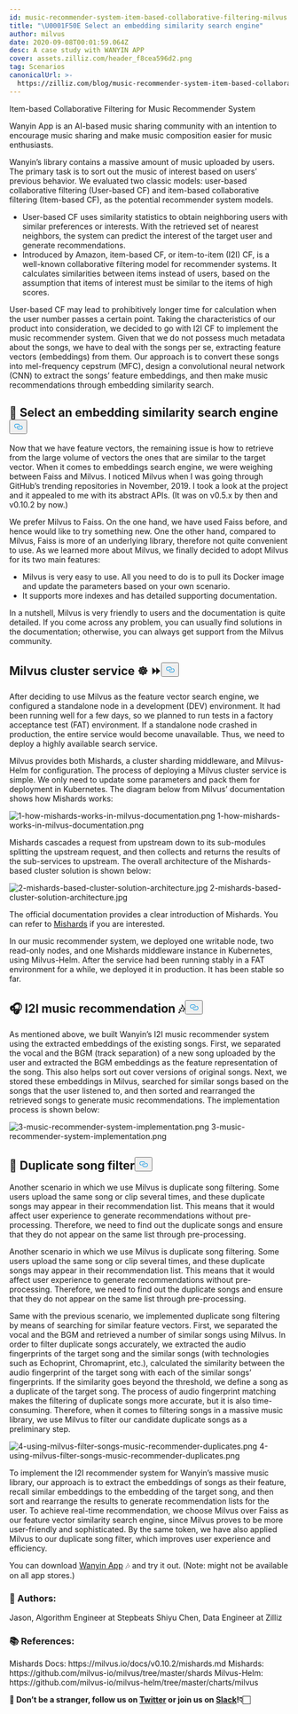 ```yaml
---
id: music-recommender-system-item-based-collaborative-filtering-milvus.md
title: "\U0001F50E Select an embedding similarity search engine"
author: milvus
date: 2020-09-08T00:01:59.064Z
desc: A case study with WANYIN APP
cover: assets.zilliz.com/header_f8cea596d2.png
tag: Scenarios
canonicalUrl: >-
  https://zilliz.com/blog/music-recommender-system-item-based-collaborative-filtering-milvus
---
```

<custom-h1>Item-based Collaborative Filtering for Music Recommender System</custom-h1><p>Wanyin App is an AI-based music sharing community with an intention to encourage music sharing and make music composition easier for music enthusiasts.</p>
<p>Wanyin’s library contains a massive amount of music uploaded by users. The primary task is to sort out the music of interest based on users’ previous behavior. We evaluated two classic models: user-based collaborative filtering (User-based CF) and item-based collaborative filtering (Item-based CF), as the potential recommender system models.</p>
<ul>
<li>User-based CF uses similarity statistics to obtain neighboring users with similar preferences or interests. With the retrieved set of nearest neighbors, the system can predict the interest of the target user and generate recommendations.</li>
<li>Introduced by Amazon, item-based CF, or item-to-item (I2I) CF, is a well-known collaborative filtering model for recommender systems. It calculates similarities between items instead of users, based on the assumption that items of interest must be similar to the items of high scores.</li>
</ul>
<p>User-based CF may lead to prohibitively longer time for calculation when the user number passes a certain point. Taking the characteristics of our product into consideration, we decided to go with I2I CF to implement the music recommender system. Given that we do not possess much metadata about the songs, we have to deal with the songs per se, extracting feature vectors (embeddings) from them. Our approach is to convert these songs into mel-frequency cepstrum (MFC), design a convolutional neural network (CNN) to extract the songs’ feature embeddings, and then make music recommendations through embedding similarity search.</p>
<h2 id="🔎-Select-an-embedding-similarity-search-engine" class="common-anchor-header">🔎 Select an embedding similarity search engine<button data-href="#🔎-Select-an-embedding-similarity-search-engine" class="anchor-icon" translate="no">
      <svg translate="no"
        aria-hidden="true"
        focusable="false"
        height="20"
        version="1.1"
        viewBox="0 0 16 16"
        width="16"
      >
        <path
          fill="#0092E4"
          fill-rule="evenodd"
          d="M4 9h1v1H4c-1.5 0-3-1.69-3-3.5S2.55 3 4 3h4c1.45 0 3 1.69 3 3.5 0 1.41-.91 2.72-2 3.25V8.59c.58-.45 1-1.27 1-2.09C10 5.22 8.98 4 8 4H4c-.98 0-2 1.22-2 2.5S3 9 4 9zm9-3h-1v1h1c1 0 2 1.22 2 2.5S13.98 12 13 12H9c-.98 0-2-1.22-2-2.5 0-.83.42-1.64 1-2.09V6.25c-1.09.53-2 1.84-2 3.25C6 11.31 7.55 13 9 13h4c1.45 0 3-1.69 3-3.5S14.5 6 13 6z"
        ></path>
      </svg>
    </button></h2><p>Now that we have feature vectors, the remaining issue is how to retrieve from the large volume of vectors the ones that are similar to the target vector. When it comes to embeddings search engine, we were weighing between Faiss and Milvus. I noticed Milvus when I was going through GitHub’s trending repositories in November, 2019. I took a look at the project and it appealed to me with its abstract APIs. (It was on v0.5.x by then and v0.10.2 by now.)</p>
<p>We prefer Milvus to Faiss. On the one hand, we have used Faiss before, and hence would like to try something new. One the other hand, compared to Milvus, Faiss is more of an underlying library, therefore not quite convenient to use. As we learned more about Milvus, we finally decided to adopt Milvus for its two main features:</p>
<ul>
<li>Milvus is very easy to use. All you need to do is to pull its Docker image and update the parameters based on your own scenario.</li>
<li>It supports more indexes and has detailed supporting documentation.</li>
</ul>
<p>In a nutshell, Milvus is very friendly to users and the documentation is quite detailed. If you come across any problem, you can usually find solutions in the documentation; otherwise, you can always get support from the Milvus community.</p>
<h2 id="Milvus-cluster-service-☸️-⏩" class="common-anchor-header">Milvus cluster service ☸️ ⏩<button data-href="#Milvus-cluster-service-☸️-⏩" class="anchor-icon" translate="no">
      <svg translate="no"
        aria-hidden="true"
        focusable="false"
        height="20"
        version="1.1"
        viewBox="0 0 16 16"
        width="16"
      >
        <path
          fill="#0092E4"
          fill-rule="evenodd"
          d="M4 9h1v1H4c-1.5 0-3-1.69-3-3.5S2.55 3 4 3h4c1.45 0 3 1.69 3 3.5 0 1.41-.91 2.72-2 3.25V8.59c.58-.45 1-1.27 1-2.09C10 5.22 8.98 4 8 4H4c-.98 0-2 1.22-2 2.5S3 9 4 9zm9-3h-1v1h1c1 0 2 1.22 2 2.5S13.98 12 13 12H9c-.98 0-2-1.22-2-2.5 0-.83.42-1.64 1-2.09V6.25c-1.09.53-2 1.84-2 3.25C6 11.31 7.55 13 9 13h4c1.45 0 3-1.69 3-3.5S14.5 6 13 6z"
        ></path>
      </svg>
    </button></h2><p>After deciding to use Milvus as the feature vector search engine, we configured a standalone node in a development (DEV) environment. It had been running well for a few days, so we planned to run tests in a factory acceptance test (FAT) environment. If a standalone node crashed in production, the entire service would become unavailable. Thus, we need to deploy a highly available search service.</p>
<p>Milvus provides both Mishards, a cluster sharding middleware, and Milvus-Helm for configuration. The process of deploying a Milvus cluster service is simple. We only need to update some parameters and pack them for deployment in Kubernetes. The diagram below from Milvus’ documentation shows how Mishards works:</p>
<p>
  <span class="img-wrapper">
    <img translate="no" src="https://assets.zilliz.com/1_how_mishards_works_in_milvus_documentation_43a73076bf.png" alt="1-how-mishards-works-in-milvus-documentation.png" class="doc-image" id="1-how-mishards-works-in-milvus-documentation.png" />
    <span>1-how-mishards-works-in-milvus-documentation.png</span>
  </span>
</p>
<p>Mishards cascades a request from upstream down to its sub-modules splitting the upstream request, and then collects and returns the results of the sub-services to upstream. The overall architecture of the Mishards-based cluster solution is shown below:</p>
<p>
  <span class="img-wrapper">
    <img translate="no" src="https://assets.zilliz.com/2_mishards_based_cluster_solution_architecture_3ad89cf269.jpg" alt="2-mishards-based-cluster-solution-architecture.jpg" class="doc-image" id="2-mishards-based-cluster-solution-architecture.jpg" />
    <span>2-mishards-based-cluster-solution-architecture.jpg</span>
  </span>
</p>
<p>The official documentation provides a clear introduction of Mishards. You can refer to <a href="https://milvus.io/cn/docs/v0.10.2/mishards.md">Mishards</a> if you are interested.</p>
<p>In our music recommender system, we deployed one writable node, two read-only nodes, and one Mishards middleware instance in Kubernetes, using Milvus-Helm. After the service had been running stably in a FAT environment for a while, we deployed it in production. It has been stable so far.</p>
<h2 id="🎧-I2I-music-recommendation-🎶" class="common-anchor-header">🎧 I2I music recommendation 🎶<button data-href="#🎧-I2I-music-recommendation-🎶" class="anchor-icon" translate="no">
      <svg translate="no"
        aria-hidden="true"
        focusable="false"
        height="20"
        version="1.1"
        viewBox="0 0 16 16"
        width="16"
      >
        <path
          fill="#0092E4"
          fill-rule="evenodd"
          d="M4 9h1v1H4c-1.5 0-3-1.69-3-3.5S2.55 3 4 3h4c1.45 0 3 1.69 3 3.5 0 1.41-.91 2.72-2 3.25V8.59c.58-.45 1-1.27 1-2.09C10 5.22 8.98 4 8 4H4c-.98 0-2 1.22-2 2.5S3 9 4 9zm9-3h-1v1h1c1 0 2 1.22 2 2.5S13.98 12 13 12H9c-.98 0-2-1.22-2-2.5 0-.83.42-1.64 1-2.09V6.25c-1.09.53-2 1.84-2 3.25C6 11.31 7.55 13 9 13h4c1.45 0 3-1.69 3-3.5S14.5 6 13 6z"
        ></path>
      </svg>
    </button></h2><p>As mentioned above, we built Wanyin’s I2I music recommender system using the extracted embeddings of the existing songs. First, we separated the vocal and the BGM (track separation) of a new song uploaded by the user and extracted the BGM embeddings as the feature representation of the song. This also helps sort out cover versions of original songs. Next, we stored these embeddings in Milvus, searched for similar songs based on the songs that the user listened to, and then sorted and rearranged the retrieved songs to generate music recommendations. The implementation process is shown below:</p>
<p>
  <span class="img-wrapper">
    <img translate="no" src="https://assets.zilliz.com/3_music_recommender_system_implementation_c52a333eb8.png" alt="3-music-recommender-system-implementation.png" class="doc-image" id="3-music-recommender-system-implementation.png" />
    <span>3-music-recommender-system-implementation.png</span>
  </span>
</p>
<h2 id="🚫-Duplicate-song-filter" class="common-anchor-header">🚫 Duplicate song filter<button data-href="#🚫-Duplicate-song-filter" class="anchor-icon" translate="no">
      <svg translate="no"
        aria-hidden="true"
        focusable="false"
        height="20"
        version="1.1"
        viewBox="0 0 16 16"
        width="16"
      >
        <path
          fill="#0092E4"
          fill-rule="evenodd"
          d="M4 9h1v1H4c-1.5 0-3-1.69-3-3.5S2.55 3 4 3h4c1.45 0 3 1.69 3 3.5 0 1.41-.91 2.72-2 3.25V8.59c.58-.45 1-1.27 1-2.09C10 5.22 8.98 4 8 4H4c-.98 0-2 1.22-2 2.5S3 9 4 9zm9-3h-1v1h1c1 0 2 1.22 2 2.5S13.98 12 13 12H9c-.98 0-2-1.22-2-2.5 0-.83.42-1.64 1-2.09V6.25c-1.09.53-2 1.84-2 3.25C6 11.31 7.55 13 9 13h4c1.45 0 3-1.69 3-3.5S14.5 6 13 6z"
        ></path>
      </svg>
    </button></h2><p>Another scenario in which we use Milvus is duplicate song filtering. Some users upload the same song or clip several times, and these duplicate songs may appear in their recommendation list. This means that it would affect user experience to generate recommendations without pre-processing. Therefore, we need to find out the duplicate songs and ensure that they do not appear on the same list through pre-processing.</p>
<p>Another scenario in which we use Milvus is duplicate song filtering. Some users upload the same song or clip several times, and these duplicate songs may appear in their recommendation list. This means that it would affect user experience to generate recommendations without pre-processing. Therefore, we need to find out the duplicate songs and ensure that they do not appear on the same list through pre-processing.</p>
<p>Same with the previous scenario, we implemented duplicate song filtering by means of searching for similar feature vectors. First, we separated the vocal and the BGM and retrieved a number of similar songs using Milvus. In order to filter duplicate songs accurately, we extracted the audio fingerprints of the target song and the similar songs (with technologies such as Echoprint, Chromaprint, etc.), calculated the similarity between the audio fingerprint of the target song with each of the similar songs’ fingerprints. If the similarity goes beyond the threshold, we define a song as a duplicate of the target song. The process of audio fingerprint matching makes the filtering of duplicate songs more accurate, but it is also time-consuming. Therefore, when it comes to filtering songs in a massive music library, we use Milvus to filter our candidate duplicate songs as a preliminary step.</p>
<p>
  <span class="img-wrapper">
    <img translate="no" src="https://assets.zilliz.com/4_using_milvus_filter_songs_music_recommender_duplicates_0ff68d3e67.png" alt="4-using-milvus-filter-songs-music-recommender-duplicates.png" class="doc-image" id="4-using-milvus-filter-songs-music-recommender-duplicates.png" />
    <span>4-using-milvus-filter-songs-music-recommender-duplicates.png</span>
  </span>
</p>
<p>To implement the I2I recommender system for Wanyin’s massive music library, our approach is to extract the embeddings of songs as their feature, recall similar embeddings to the embedding of the target song, and then sort and rearrange the results to generate recommendation lists for the user. To achieve real-time recommendation, we choose Milvus over Faiss as our feature vector similarity search engine, since Milvus proves to be more user-friendly and sophisticated. By the same token, we have also applied Milvus to our duplicate song filter, which improves user experience and efficiency.</p>
<p>You can download <a href="https://enjoymusic.ai/wanyin">Wanyin App</a> 🎶 and try it out. (Note: might not be available on all app stores.)</p>
<h3 id="📝-Authors" class="common-anchor-header">📝 Authors:</h3><p>Jason, Algorithm Engineer at Stepbeats
Shiyu Chen, Data Engineer at Zilliz</p>
<h3 id="📚-References" class="common-anchor-header">📚 References:</h3><p>Mishards Docs: https://milvus.io/docs/v0.10.2/mishards.md
Mishards: https://github.com/milvus-io/milvus/tree/master/shards
Milvus-Helm: https://github.com/milvus-io/milvus-helm/tree/master/charts/milvus</p>
<p><strong>🤗 Don’t be a stranger, follow us on <a href="https://twitter.com/milvusio/">Twitter</a> or join us on <a href="https://milvusio.slack.com/join/shared_invite/zt-e0u4qu3k-bI2GDNys3ZqX1YCJ9OM~GQ#/">Slack</a>!👇🏻</strong></p>
